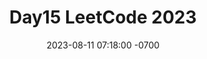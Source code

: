 ---
title: Day15 LeetCode 2023
date: 2023-08-11 07:18:00 -0700
categories: [leetcode,Binary Tree,c++]
tags: [leetcode,easy,binary_tree]
---